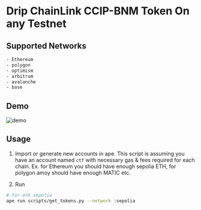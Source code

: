 # Drip ChainLink CCIP-BNM Token On any Testnet

## Supported Networks


```sh
- Ethereum
- polygon
- optimism
- arbitrum
- avalanche
- base
```

## Demo

![demo](media/demo.gif)

## Usage

1. Import or generate new accounts in ape. This script is assuming you have an account named `ctf` with necessary gas & fees required for each chain. Ex. for Ethereum you should have enough sepolia ETH, for polygon amoy should have enough MATIC etc.

2. Run

```sh
# for eth sepolia
ape run scripts/get_tokens.py --network :sepolia 
```